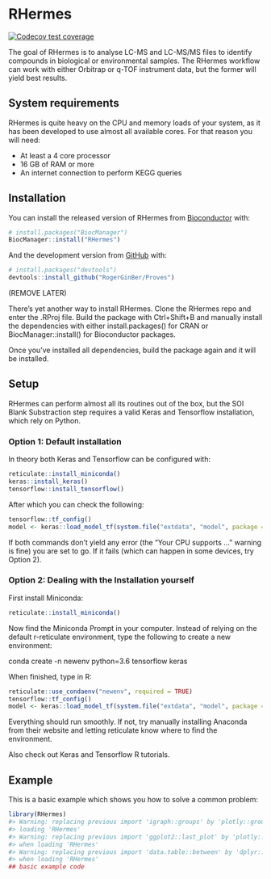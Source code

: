 
<!-- README.md is generated from README.Rmd. Please edit that file -->

# RHermes

<!-- badges: start -->

[![Codecov test
coverage](https://codecov.io/gh/RogerGinBer/RHermes/branch/master/graph/badge.svg)](https://codecov.io/gh/RogerGinBer/RHermes?branch=master)
<!-- badges: end -->

The goal of RHermes is to analyse LC-MS and LC-MS/MS files to identify
compounds in biological or environmental samples. The RHermes workflow
can work with either Orbitrap or q-TOF instrument data, but the former
will yield best results.

## System requirements

RHermes is quite heavy on the CPU and memory loads of your system, as it
has been developed to use almost all available cores. For that reason
you will need:

  - At least a 4 core processor
  - 16 GB of RAM or more
  - An internet connection to perform KEGG queries

## Installation

You can install the released version of RHermes from
[Bioconductor](https://bioconductor.org/) with:

``` r
# install.packages("BiocManager")
BiocManager::install("RHermes")
```

And the development version from [GitHub](https://github.com/) with:

``` r
# install.packages("devtools")
devtools::install_github("RogerGinBer/Proves")
```

(REMOVE LATER)

There’s yet another way to install RHermes. Clone the RHermes repo and
enter the .RProj file. Build the package with Ctrl+Shift+B and manually
install the dependencies with either install.packages() for CRAN or
BiocManager::install() for Bioconductor packages.

Once you’ve installed all dependencies, build the package again and it
will be installed.

## Setup

RHermes can perform almost all its routines out of the box, but the SOI
Blank Substraction step requires a valid Keras and Tensorflow
installation, which rely on Python.

### Option 1: Default installation

In theory both Keras and Tensorflow can be configured with:

``` r
reticulate::install_miniconda()
keras::install_keras()
tensorflow::install_tensorflow()
```

After which you can check the following:

``` r
tensorflow::tf_config()
model <- keras::load_model_tf(system.file("extdata", "model", package = "RHermes"))
```

If both commands don’t yield any error (the “Your CPU supports …”
warning is fine) you are set to go. If it fails (which can happen in
some devices, try Option 2).

### Option 2: Dealing with the Installation yourself

First install Miniconda:

``` r
reticulate::install_miniconda()
```

Now find the Miniconda Prompt in your computer. Instead of relying on
the default r-reticulate environment, type the following to create a new
environment:

conda create -n newenv python=3.6 tensorflow keras

When finished, type in R:

``` r
reticulate::use_condaenv("newenv", required = TRUE)
tensorflow::tf_config()
model <- keras::load_model_tf(system.file("extdata", "model", package = "RHermes"))
```

Everything should run smoothly. If not, try manually installing Anaconda
from their website and letting reticulate know where to find the
environment.

Also check out Keras and Tensorflow R tutorials.

## Example

This is a basic example which shows you how to solve a common problem:

``` r
library(RHermes)
#> Warning: replacing previous import 'igraph::groups' by 'plotly::groups' when
#> loading 'RHermes'
#> Warning: replacing previous import 'ggplot2::last_plot' by 'plotly::last_plot'
#> when loading 'RHermes'
#> Warning: replacing previous import 'data.table::between' by 'dplyr::between'
#> when loading 'RHermes'
## basic example code
```
